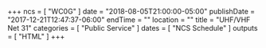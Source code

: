 +++
ncs = [ "WC0G" ]
date = "2018-08-05T21:00:00-05:00"
publishDate = "2017-12-21T12:47:37-06:00"
endTime = ""
location = ""
title = "UHF/VHF Net 31"
categories = [ "Public Service" ]
dates = [ "NCS Schedule" ]
outputs = [ "HTML" ]
+++
